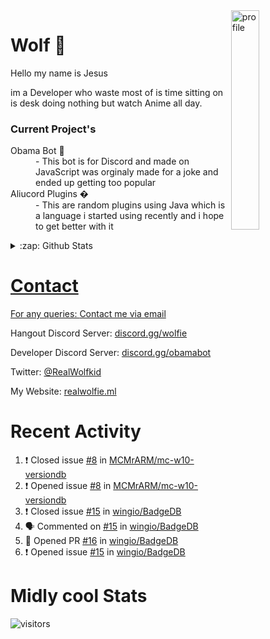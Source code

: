 
<img align="right" alt="profile" width=30% src="https://avatars1.githubusercontent.com/u/32025746?s=460&u=b71f51a6d786a0817807f3e953f36734ac4493c7&v=4">

<h1>Wolf 🐺</h1>

<p>Hello my name is Jesus 

im a Developer who waste most of is time sitting
on is desk doing nothing but watch Anime all day.

</p>


<h3>Current Project's</h3>
<dl>
  <dt>Obama Bot 🤖</dt>
  <dd>- This bot is for Discord and made on JavaScript was orginaly made for a joke and ended up getting too popular</dd>

  <dt>Aliucord Plugins �</dt>
  <dd>- This are random plugins using Java which is a language i started using recently and i hope to get better with it</dd>
</dl>

<!--<a href="https://youtube.com/c/Wolfkid">

<img src="https://img.shields.io/badge/Wolfkid%20-%23FF0000.svg?&style=for-the-badge&logo=YouTube&logoColor=white"/>
-->




<details>  
<summary>:zap: Github Stats</summary>
<a href="https://youtube.com/c/Wolfkid">
<img align="left" alt="Wolf's Github Stats" src="https://github-readme-stats.vercel.app/api?username=Wolfkid200444&show_icons=true&theme=tokyonight" />
<img align="bottom" alt="Wolf's Github Stats" src="https://github-readme-stats.vercel.app/api/top-langs/?username=Wolfkid200444&show_icons=true&theme=tokyonight"/>
  </details>

<h1>Contact</h1>
      <p>For any queries: <a href="mailto:helpwolf@gmail.com?Subject=My%20Query">Contact me via email</a></p>
      <p>Hangout Discord Server: <a href="https://discord.gg/Kf2WCQf">discord.gg/wolfie</a></p>
      <p>Developer Discord Server: <a href="https://discord.gg/ZU8zFx8">discord.gg/obamabot</a></p>
      <p>Twitter: <a href="https://twitter.com/RealWolfkid">@RealWolfkid</a></p>
      <p>My Website: <a href="https://realwolfie.ml">realwolfie.ml</a></p>


  <h1> Recent Activity </h1>

<!--START_SECTION:activity-->
1. ❗️ Closed issue [#8](https://github.com/MCMrARM/mc-w10-versiondb/issues/8) in [MCMrARM/mc-w10-versiondb](https://github.com/MCMrARM/mc-w10-versiondb)
2. ❗️ Opened issue [#8](https://github.com/MCMrARM/mc-w10-versiondb/issues/8) in [MCMrARM/mc-w10-versiondb](https://github.com/MCMrARM/mc-w10-versiondb)
3. ❗️ Closed issue [#15](https://github.com/wingio/BadgeDB/issues/15) in [wingio/BadgeDB](https://github.com/wingio/BadgeDB)
4. 🗣 Commented on [#15](https://github.com/wingio/BadgeDB/issues/15) in [wingio/BadgeDB](https://github.com/wingio/BadgeDB)
5. 💪 Opened PR [#16](https://github.com/wingio/BadgeDB/pull/16) in [wingio/BadgeDB](https://github.com/wingio/BadgeDB)
6. ❗️ Opened issue [#15](https://github.com/wingio/BadgeDB/issues/15) in [wingio/BadgeDB](https://github.com/wingio/BadgeDB)
<!--END_SECTION:activity-->


  <h1> Midly cool Stats </h1>

  ![visitors](https://visitor-badge.laobi.icu/badge?page_id=Wolfkid200444.Wolfkid200444)
